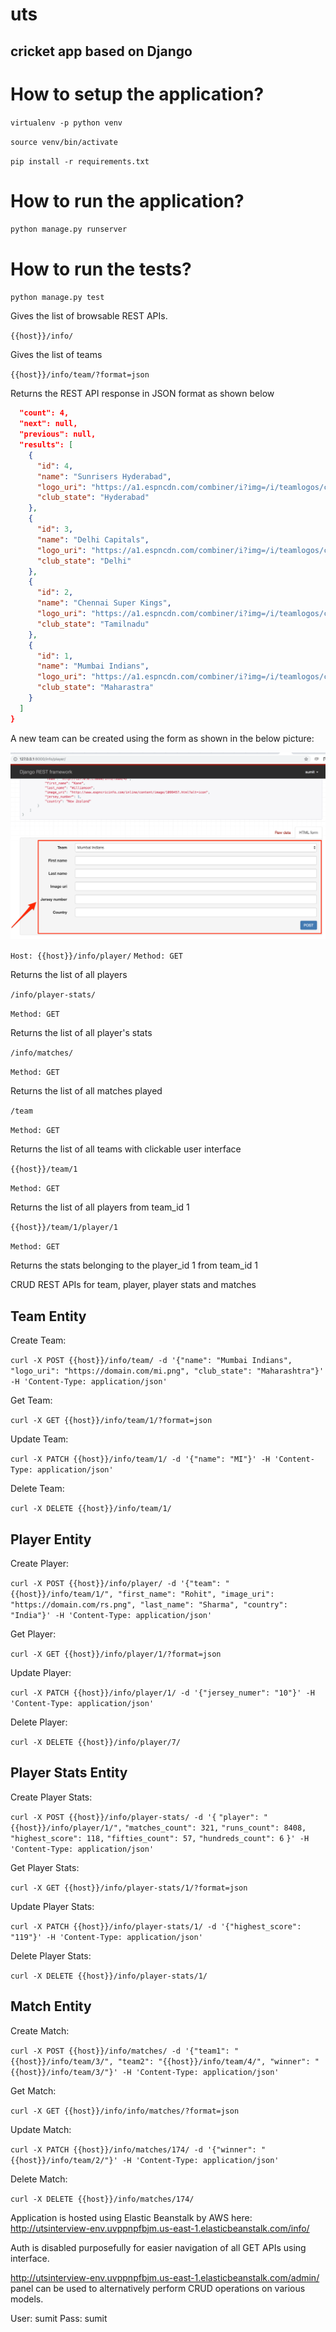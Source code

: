 # uts

## cricket app based on Django

# How to setup the application?

`virtualenv -p python venv`

`source venv/bin/activate`

`pip install -r requirements.txt`

# How to run the application?

`python manage.py runserver`

# How to run the tests?

`python manage.py test`


Gives the list of browsable REST APIs.

`{{host}}/info/`

Gives the list of teams

`{{host}}/info/team/?format=json`

Returns the REST API response in JSON format as shown below

```json
  "count": 4,
  "next": null,
  "previous": null,
  "results": [
    {
      "id": 4,
      "name": "Sunrisers Hyderabad",
      "logo_uri": "https://a1.espncdn.com/combiner/i?img=/i/teamlogos/cricket/500/628333.png",
      "club_state": "Hyderabad"
    },
    {
      "id": 3,
      "name": "Delhi Capitals",
      "logo_uri": "https://a1.espncdn.com/combiner/i?img=/i/teamlogos/cricket/500/335975.png",
      "club_state": "Delhi"
    },
    {
      "id": 2,
      "name": "Chennai Super Kings",
      "logo_uri": "https://a1.espncdn.com/combiner/i?img=/i/teamlogos/cricket/500/335974.png",
      "club_state": "Tamilnadu"
    },
    {
      "id": 1,
      "name": "Mumbai Indians",
      "logo_uri": "https://a1.espncdn.com/combiner/i?img=/i/teamlogos/cricket/500/335978.png",
      "club_state": "Maharastra"
    }
  ]
}
```



A new team can be created using the form as shown in the below picture:



![](./sc.png)



`Host: {{host}}/info/player/`
`Method: GET`



Returns the list of all players



`/info/player-stats/`

`Method: GET`



Returns the list of all player's stats



`/info/matches/`

`Method: GET`



Returns the list of all matches played



`/team`

`Method: GET`



Returns the list of all teams with clickable user interface



`{{host}}/team/1`

`Method: GET`



Returns the list of all players from team_id 1



`{{host}}/team/1/player/1`

`Method: GET`



Returns the stats belonging to the player_id 1 from team_id 1



CRUD REST APIs for team, player, player stats and matches

## Team Entity

Create Team:

`curl -X POST {{host}}/info/team/ -d '{"name": "Mumbai Indians", "logo_uri": "https://domain.com/mi.png", "club_state": "Maharashtra"}' -H 'Content-Type: application/json'`



Get Team:

`curl -X GET {{host}}/info/team/1/?format=json`



Update Team:

`curl -X PATCH {{host}}/info/team/1/ -d '{"name": "MI"}' -H 'Content-Type: application/json'`



Delete Team:

`curl -X DELETE {{host}}/info/team/1/`



## Player Entity

Create Player:

`curl -X POST {{host}}/info/player/ -d '{"team": "{{host}}/info/team/1/", "first_name": "Rohit", "image_uri": "https://domain.com/rs.png", "last_name": "Sharma", "country": "India"}' -H 'Content-Type: application/json'`



Get Player:

`curl -X GET {{host}}/info/player/1/?format=json`



Update Player:

`curl -X PATCH {{host}}/info/player/1/ -d '{"jersey_numer": "10"}' -H 'Content-Type: application/json'`



Delete Player:

`curl -X DELETE {{host}}/info/player/7/`



## Player Stats Entity

Create Player Stats:

`curl -X POST {{host}}/info/player-stats/ -d '{`
    `"player": "{{host}}/info/player/1/",`
    `"matches_count": 321,`
    `"runs_count": 8408,`
    `"highest_score": 118,`
    `"fifties_count": 57,`
    `"hundreds_count": 6`
`}' -H 'Content-Type: application/json'`



Get Player Stats:

`curl -X GET {{host}}/info/player-stats/1/?format=json`



Update Player Stats:

`curl -X PATCH {{host}}/info/player-stats/1/ -d '{"highest_score": "119"}' -H 'Content-Type: application/json'`



Delete Player Stats:

`curl -X DELETE {{host}}/info/player-stats/1/`



## Match Entity

Create Match:

`curl -X POST {{host}}/info/matches/ -d '{"team1": "{{host}}/info/team/3/", "team2": "{{host}}/info/team/4/", "winner": "{{host}}/info/team/3/"}' -H 'Content-Type: application/json'`



Get Match:

`curl -X GET {{host}}/info/info/matches/?format=json`



Update Match:

`curl -X PATCH {{host}}/info/matches/174/ -d '{"winner": "{{host}}/info/team/2/"}' -H 'Content-Type: application/json'`



Delete Match:

`curl -X DELETE {{host}}/info/matches/174/`


Application is hosted using Elastic Beanstalk by AWS here: http://utsinterview-env.uvppnpfbjm.us-east-1.elasticbeanstalk.com/info/

Auth is disabled purposefully for easier navigation of all GET APIs using interface.

http://utsinterview-env.uvppnpfbjm.us-east-1.elasticbeanstalk.com/admin/ panel can be used to alternatively perform CRUD operations on various models. 

User: sumit
Pass: sumit





